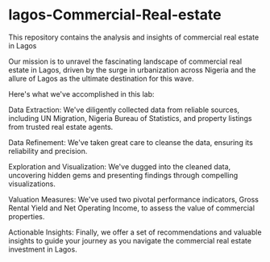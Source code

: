 # lagos-Commercial-Real-estate
This repository contains the analysis and insights of commercial real estate in Lagos

Our mission is to unravel the fascinating landscape of commercial real estate in Lagos, driven by the surge in urbanization across Nigeria and the allure of Lagos as the ultimate destination for this wave.

Here's what we've accomplished in this lab:

Data Extraction: We've diligently collected data from reliable sources, including UN Migration, Nigeria Bureau of Statistics, and property listings from trusted real estate agents.

Data Refinement: We've taken great care to cleanse the data, ensuring its reliability and precision.

Exploration and Visualization: We've dugged into the cleaned data, uncovering hidden gems and presenting findings through compelling visualizations.

Valuation Measures: We've used two pivotal performance indicators, Gross Rental Yield and Net Operating Income, to assess the value of commercial properties.

Actionable Insights: Finally, we offer a set of recommendations and valuable insights to guide your journey as you navigate the commercial real estate investment in Lagos.
